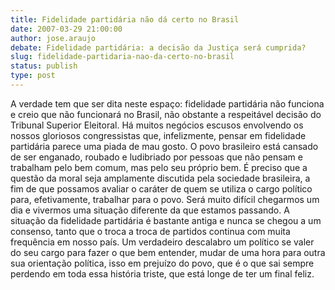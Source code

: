 ```yaml
---
title: Fidelidade partidária não dá certo no Brasil
date: 2007-03-29 21:00:00
author: jose.araujo
debate: Fidelidade partidária: a decisão da Justiça será cumprida?
slug: fidelidade-partidaria-nao-da-certo-no-brasil
status: publish 
type: post
---
```


A verdade tem que ser dita neste espaço: fidelidade partidária não funciona e creio que não funcionará no Brasil, não obstante a respeitável decisão do Tribunal Superior Eleitoral. Há muitos negócios escusos envolvendo os nossos gloriosos congressistas que, infelizmente, pensar em fidelidade partidária parece uma piada de mau gosto. O povo brasileiro está cansado de ser enganado, roubado e ludibriado por pessoas que não pensam e trabalham pelo bem comum, mas pelo seu próprio bem. É preciso que a questão da moral seja amplamente discutida pela sociedade brasileira, a fim de que possamos avaliar o caráter de quem se utiliza o cargo político para, efetivamente, trabalhar para o povo. Será muito difícil chegarmos um dia e vivermos uma situação diferente da que estamos passando. A situação da fidelidade partidária é bastante antiga e nunca se chegou a um consenso, tanto que o troca a troca de partidos continua com muita frequência em nosso país. Um verdadeiro descalabro um político se valer do seu cargo para fazer o que bem entender, mudar de uma hora para outra sua orientação política, isso em prejuízo do povo, que é o que sai sempre perdendo em toda essa história triste, que está longe de ter um final feliz.
